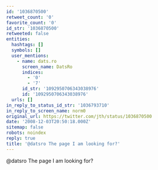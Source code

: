 ```yaml
---
id: '1036870500'
retweet_count: '0'
favorite_count: '0'
id_str: '1036870500'
retweeted: false
entities:
  hashtags: []
  symbols: []
  user_mentions:
    - name: dats.ro
      screen_name: DatsRo
      indices:
        - '0'
        - '7'
      id_str: '1092950706343038976'
      id: '1092950706343038976'
  urls: []
in_reply_to_status_id_str: '1036793710'
in_reply_to_screen_name: norm0
original_url: https://twitter.com/jth/status/1036870500
date: '2008-12-03T20:50:18.000Z'
sitemap: false
robots: noindex
reply: true
title: '@datsro The page I am looking for?'
---
```


@datsro The page I am looking for?